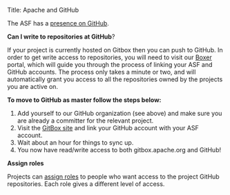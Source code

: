 Title: Apache and GitHub

The ASF has a <a href="https://github.com/apache" target="_blank">presence on GitHub</a>.

**Can I write to repositories at GitHub**?

If your project is currently hosted on Gitbox then you can push to GitHub.
In order to get write access to repositories, you will need to visit our <a href="https://gitbox.apache.org/boxer/">Boxer</a> 
portal, which will guide you through the process of linking your ASF and GitHub accounts. The process only takes 
a minute or two, and will automatically grant you access to all the repositories owned by the projects 
you are active on.

**To move to GitHub as master follow the steps below:**

1. Add yourself to our GitHub organization (see above) and make sure you are already a committer for the relevant project.
1. Visit the <a href="https://gitbox.apache.org/" target="_blank">GitBox site</a> and link your GitHub account with your ASF account.
1. Wait about an hour for things to sync up.
1. You now have read/write access to both gitbox.apache.org and GitHub!

**Assign roles**

Projects can [assign roles](github-roles.html) to people who want access to the project GitHub repositories. Each role gives a different level of access.
